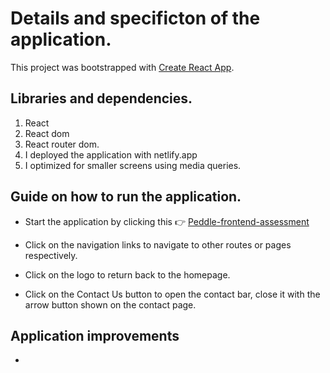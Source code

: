 # Details and specificton of the application.

This project was bootstrapped with [Create React App](https://github.com/facebook/create-react-app).

## Libraries and dependencies.

1. React
2. React dom
3. React router dom.
4. I deployed the application with netlify.app
5. I optimized for smaller screens using media queries.

## Guide on how to run the application.

- Start the application by clicking this 👉 [Peddle-frontend-assessment](https://peddle-frontend-assessment.netlify.app)

* Click on the navigation links to navigate to other routes or pages respectively.

* Click on the logo to return back to the homepage.

* Click on the Contact Us button to open the contact bar, close it with the arrow button shown on the contact page.


## Application improvements
* 